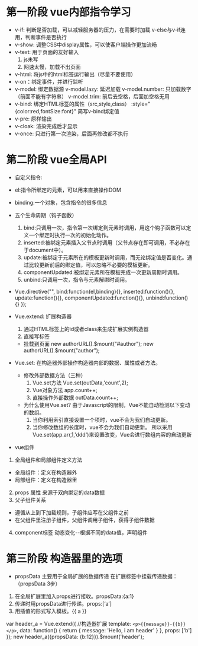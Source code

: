 # 第一阶段 vue内部指令学习
- v-if: 判断是否加载，可以减轻服务器的压力，在需要时加载
  v-else与v-if连用，判断事件是否执行
- v-show: 调整CSS中display属性，可以使客户端操作更加流畅
- v-text: 用于页面的友好输入
  1. js未写
  2. 网速太慢，加载不出页面
- v-html: 将js中的html标签运行输出（尽量不要使用）
- v-on：绑定事件，并进行监听
- v-model: 绑定数据源
  v-model.lazy: 延迟加载
  v-model.number: 只加载数字（前面不能有字符串）
  v-model.trim: 前后去空格，后面加空格无用
- v-bind: 绑定HTML标签的属性（src,style,class）
  :style="{color:red,fontSize:font}" 简写v-bind绑定值
- v-pre: 原样输出
- v-cloak: 渲染完成后才显示
- v-once: 只进行第一次渲染，后面再修改都不执行

# 第二阶段 vue全局API
- 自定义指令:
 - el:指令所绑定的元素，可以用来直接操作DOM 
 - binding:一个对象，包含指令的很多信息 
 - 五个生命周期（钩子函数） 
    1. bind:只调用一次，指令第一次绑定到元素时调用，用这个钩子函数可以定义一个绑定时执行一次的初始化动作。
    2. inserted:被绑定元素插入父节点时调用（父节点存在即可调用，不必存在于document中）。
    3. update:被绑定于元素所在的模板更新时调用，而无论绑定值是否变化。通过比较更新前后的绑定值，可以忽略不必要的模板更新。
    4. componentUpdated:被绑定元素所在模板完成一次更新周期时调用。
    5. unbind:只调用一次，指令与元素解绑时调用。
  
  - Vue.directive("",
    bind:function(el,binding){},
    inserted:function(){},
    update:function(){},
    componentUpdated:function(){},
    unbind:function(){}
    });

- Vue.extend: 扩展构造器
  1. 通过HTML标签上的id或者class来生成扩展实例构造器
  2. 直接写标签
  - 挂载到页面 
  new authorURL().$mount("#author");
  new authorURL().$mount("author");

- Vue.set: 在构造器外部操作构造器内部的数据、属性或者方法。
  - 修改外部数据方法（三种）
    1. Vue.set方法  Vue.set(outData,'count',2);
    2. Vue对象方法  app.count++;
    3. 直接操作外部数据  outData.count++;
  - 为什么使用Vue.set?
  由于Javascript的限制，Vue不能自动检测以下变动的数组。
    1. 当你利用索引直接设置一个项时，vue不会为我们自动更新。
    2. 当你修改数组的长度时，vue不会为我们自动更新。
  所以采用Vue.set(app.arr,1,'ddd')来设置改变，Vue会进行数组内容的自动更新

- vue组件
1. 全局组件和局部组件定义方法
 - 全局组件：定义在构造器外
 - 局部组件：定义在构造器里
2. props 属性
来源于双向绑定的data数据
3. 父子组件关系
 - 遵循从上到下加载规则，子组件应写在父组件之前
 - 在父组件里注册子组件，父组件调用子组件，获得子组件数据
4. component标签
  动态变化--根据不同的data值，声明组件

# 第三阶段 构造器里的选项
- propsData 主要用于全局扩展的数据传递
在扩展标签中挂载传递数据：（propsData 3步）
 1. 在全局扩展里加入props进行接收。propsData:{a:1} 
 2. 传递时用propsData进行传递。props:[‘a’] 
 3. 用插值的形式写入模板。{{ a }} 
 
 var header_a = Vue.extend({  //构造器扩展
            template: `<p>{{message}}-{{b}}</p>`,
            data: function() {
                return {
                    message: 'Hello, i am header' 
                }
            },
            props: ['b']
        });
        new header_a({propsData: {b:12}}).$mount('header');
       